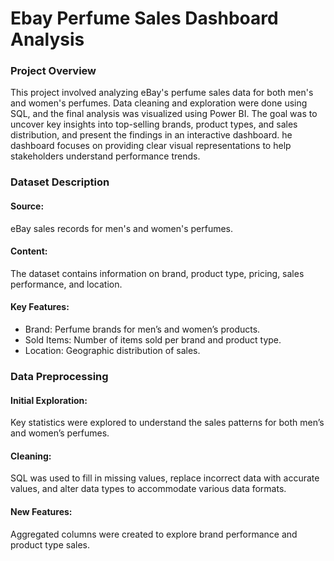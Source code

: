 # Ebay Perfume Sales Dashboard Analysis
### Project Overview 
This project involved analyzing eBay's perfume sales data for both men's and women's perfumes. Data cleaning and exploration were done using SQL, and the final analysis was visualized using Power BI. The goal was to uncover key insights into top-selling brands, product types, and sales distribution, and present the findings in an interactive dashboard. he dashboard focuses on providing clear visual representations to help stakeholders understand performance trends.

### Dataset Description 
#### Source: 
eBay sales records for men's and women's perfumes.
#### Content: 
The dataset contains information on brand, product type, pricing, sales performance, and location.
#### Key Features:
- Brand: Perfume brands for men’s and women’s products.
- Sold Items: Number of items sold per brand and product type.
- Location: Geographic distribution of sales.

### Data Preprocessing 
#### Initial Exploration:
Key statistics were explored to understand the sales patterns for both men’s and women’s perfumes.
#### Cleaning: 
SQL was used to fill in missing values, replace incorrect data with accurate values, and alter data types to accommodate various data formats.
#### New Features: 
Aggregated columns were created to explore brand performance and product type sales.
